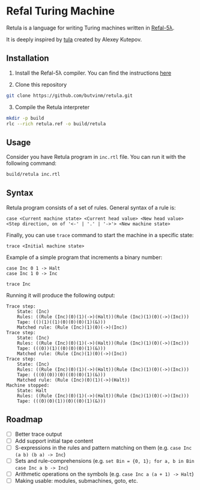 # Refal Turing Machine

Retula is a language for writing Turing machines written in [Refal-5λ](https://github.com/bmstu-iu9/refal-5-lambda).

It is deeply inspired by [tula](https://github.com/tsoding/tula) created by Alexey Kutepov.

## Installation

1. Install the Refal-5λ compiler. You can find the instructions [here](https://github.com/bmstu-iu9/refal-5-lambda/releases/tag/3.3.1)

2. Clone this repository

```sh
git clone https://github.com/butvinm/retula.git
```

3. Compile the Retula interpreter

```sh
mkdir -p build
rlc --rich retula.ref -o build/retula
```

## Usage

Consider you have Retula program in `inc.rtl` file. You can run it with the following command:

```sh
build/retula inc.rtl
```

## Syntax


Retula program consists of a set of rules. General syntax of a rule is:

```
case <Current machine state> <Current head value> <New head value> <Step direction, on of '<-' | '.' | '->'> <New machine state>
```

Finally, you can use `trace` command to start the machine in a specific state:

```
trace <Initial machine state>
```

Example of a simple program that increments a binary number:

```retula
case Inc 0 1 -> Halt
case Inc 1 0 -> Inc

trace Inc
```

Running it will produce the following output:

```
Trace step:
    State: (Inc)
    Rules: ((Rule (Inc)(0)(1)(->)(Halt))(Rule (Inc)(1)(0)(->)(Inc)))
    Tape: (()(1)((1)(0)(0)(0)(1)(&)))
    Matched rule: (Rule (Inc)(1)(0)(->)(Inc))
Trace step:
    State: (Inc)
    Rules: ((Rule (Inc)(0)(1)(->)(Halt))(Rule (Inc)(1)(0)(->)(Inc)))
    Tape: (((0))(1)((0)(0)(0)(1)(&)))
    Matched rule: (Rule (Inc)(1)(0)(->)(Inc))
Trace step:
    State: (Inc)
    Rules: ((Rule (Inc)(0)(1)(->)(Halt))(Rule (Inc)(1)(0)(->)(Inc)))
    Tape: (((0)(0))(0)((0)(0)(1)(&)))
    Matched rule: (Rule (Inc)(0)(1)(->)(Halt))
Machine stopped:
    State: Halt
    Rules: ((Rule (Inc)(0)(1)(->)(Halt))(Rule (Inc)(1)(0)(->)(Inc)))
    Tape: (((0)(0)(1))(0)((0)(1)(&)))
```

## Roadmap

- [ ] Better trace output
- [ ] Add support initial tape content
- [ ] S-expressions in the rules and pattern matching on them (e.g. `case Inc (a b) (b a) -> Inc`)
- [ ] Sets and rule-comprehensions (e.g. `set Bin = {0, 1}; for a, b in Bin case Inc a b -> Inc`)
- [ ] Arithmetic operations on the symbols (e.g. `case Inc a (a + 1) -> Halt`)
- [ ] Making usable: modules, submachines, goto, etc.
